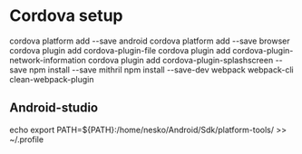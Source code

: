 # Cordova setup

cordova platform add --save android
cordova platform add --save browser
cordova plugin add cordova-plugin-file
cordova plugin add cordova-plugin-network-information
cordova plugin add cordova-plugin-splashscreen --save
npm install --save mithril
npm install --save-dev webpack webpack-cli clean-webpack-plugin

## Android-studio

echo export PATH=${PATH}:/home/nesko/Android/Sdk/platform-tools/ >> ~/.profile
